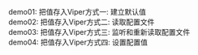 demo01: 把值存入Viper方式一: 建立默认值  
demo02: 把值存入Viper方式二: 读取配置文件  
demo03: 把值存入Viper方式三: 监听和重新读取配置文件  
demo04: 把值存入Viper方式四: 设置配置值
